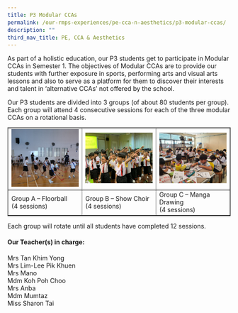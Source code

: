 ```yaml
---
title: P3 Modular CCAs
permalink: /our-rmps-experiences/pe-cca-n-aesthetics/p3-modular-ccas/
description: ""
third_nav_title: PE, CCA & Aesthetics
---
```

<p>As part of a holistic education, our P3 students get to participate in Modular CCAs in Semester 1. The objectives of Modular CCAs are to provide our students with further exposure in sports, performing arts and visual arts lessons and also to serve as a platform for them to discover their interests and talent in &lsquo;alternative CCAs&rsquo; not offered by the school.</p>
<p>Our P3 students are divided into 3 groups (of about 80 students per group). Each group will attend 4 consecutive sessions for each of the three modular CCAs on a rotational basis.</p>
<table style="border-collapse: collapse; width: 100%;" border="1">
<tbody>
<tr>
<td style="width: 33.3333%;"><img src="/images/p3a.jpg"></td>
<td style="width: 33.3333%;"><img src="/images/p3b.jpg"></td>
<td style="width: 33.3333%;"><img src="/images/p3c.jpg"></td>
</tr>
<tr>
<td style="width: 33.3333%;">Group A &ndash; Floorball<br />(4 sessions)</td>
<td style="width: 33.3333%;">Group B &ndash; Show Choir<br />(4 sessions)</td>
<td style="width: 33.3333%;">Group C &ndash; Manga Drawing<br />(4 sessions)</td>
</tr>
</tbody>
</table>
<p>Each group will rotate until all students have completed 12 sessions.</p>
<h4><strong>Our Teacher(s) in charge:</strong></h4>
<p>Mrs Tan Khim Yong<br />Mrs Lim-Lee Pik Khuen<br />Mrs Mano<br />Mdm Koh Poh Choo<br />Mrs Anba<br />Mdm Mumtaz<br />Miss Sharon Tai</p>
